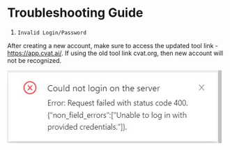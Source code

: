 # Troubleshooting Guide

1. `Invalid Login/Password`

After creating a new account, make sure to access the updated tool link - https://app.cvat.ai/.
If using the old tool link cvat.org, then new account will not be recognized.

![Inavlid Login Issue](./assets/screenshots/invalidLoginIssue.jpg)
